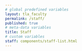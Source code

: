 ```yaml
---
# global predefined variables
layout: tla_faculty
permalink: /staff/
published: true
# meta-data variables
title: Staff
# custom variables
staff: components/staff-list.html
---
```

